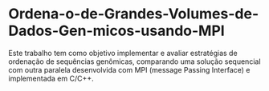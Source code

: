 # Ordena-o-de-Grandes-Volumes-de-Dados-Gen-micos-usando-MPI
Este trabalho tem como objetivo implementar e avaliar estratégias de ordenação de sequências genômicas, comparando uma solução sequencial com outra paralela desenvolvida com MPI (message Passing Interface) e implementada em C/C++.

